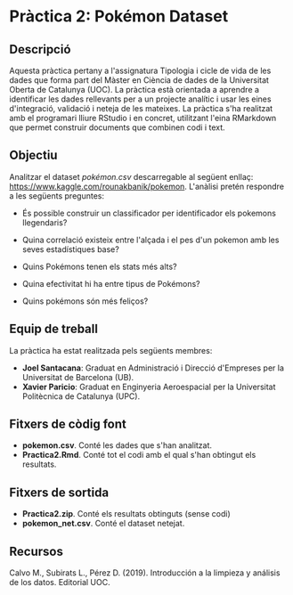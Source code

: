 # Pràctica 2: Pokémon Dataset

## Descripció 
Aquesta pràctica pertany a l'assignatura Tipologia i cicle de vida de les dades que forma part del Màster en Ciència de dades de la Universitat Oberta de Catalunya (UOC). La pràctica està orientada a aprendre a identificar les dades rellevants per a un projecte analític i usar les eines d'integració, validació i neteja de les mateixes. La pràctica s'ha realitzat amb el programari lliure RStudio i en concret, utilitzant l'eina RMarkdown que permet construir documents que combinen codi i text. 

## Objectiu

Analitzar el dataset *pokémon.csv* descarregable al següent enllaç: https://www.kaggle.com/rounakbanik/pokemon. L'anàlisi pretén respondre a les següents preguntes:

- És possible construir un classificador per identificador els pokemons llegendaris?

- Quina correlació existeix entre l'alçada i el pes d'un pokemon amb les seves estadístiques base?

- Quins Pokémons tenen els stats més alts?

- Quina efectivitat hi ha entre tipus de Pokémons?

- Quins pokémons són més feliços?

## Equip de treball

La pràctica ha estat realitzada pels següents membres:

- **Joel Santacana**: Graduat en Administració i Direcció d'Empreses per la Universitat de Barcelona (UB).
- **Xavier Paricio**: Graduat en Enginyeria Aeroespacial per la Universitat Politècnica de Catalunya (UPC). 

## Fitxers de còdig font

- **pokemon.csv**. Conté les dades que s'han analitzat.
- **Practica2.Rmd**. Conté tot el codi amb el qual s'han obtingut els resultats.

## Fitxers de sortida

- **Practica2.zip**. Conté els resultats obtinguts (sense codi)
- **pokemon_net.csv**. Conté el dataset netejat.

## Recursos

Calvo M., Subirats L., Pérez D. (2019). Introducción a la limpieza y análisis de los datos.
Editorial UOC.


